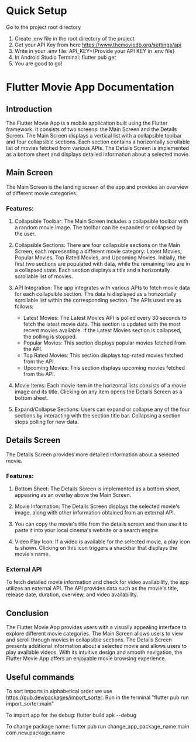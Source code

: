 # Quick Setup

Go to the project root directory 
1. Create .env file in the root directory of the project
2. Get your API Key from here https://www.themoviedb.org/settings/api
3. Write in your .env file: API_KEY={Provide your API KEY in .env file}
4. In Android Studio Terminal: flutter pub get 
5. You are good to go!

# Flutter Movie App Documentation

## Introduction
The Flutter Movie App is a mobile application built using the Flutter framework. It consists of two screens: the Main Screen and the Details Screen. The Main Screen displays a vertical list with a collapsible toolbar and four collapsible sections. Each section contains a horizontally scrollable list of movies fetched from various APIs. The Details Screen is implemented as a bottom sheet and displays detailed information about a selected movie.

## Main Screen
The Main Screen is the landing screen of the app and provides an overview of different movie categories.

### Features:
1. Collapsible Toolbar: The Main Screen includes a collapsible toolbar with a random movie image. The toolbar can be expanded or collapsed by the user.

2. Collapsible Sections: There are four collapsible sections on the Main Screen, each representing a different movie category: Latest Movies, Popular Movies, Top Rated Movies, and Upcoming Movies. Initially, the first two sections are populated with data, while the remaining two are in a collapsed state. Each section displays a title and a horizontally scrollable list of movies.

3. API Integration: The app integrates with various APIs to fetch movie data for each collapsible section. The data is displayed as a horizontally scrollable list within the corresponding section. The APIs used are as follows:
   - Latest Movies: The Latest Movies API is polled every 30 seconds to fetch the latest movie data. This section is updated with the most recent movies available. If the Latest Movies section is collapsed, the polling is stopped.
   - Popular Movies: This section displays popular movies fetched from the API.
   - Top Rated Movies: This section displays top-rated movies fetched from the API.
   - Upcoming Movies: This section displays upcoming movies fetched from the API.

4. Movie Items: Each movie item in the horizontal lists consists of a movie image and its title. Clicking on any item opens the Details Screen as a bottom sheet.

5. Expand/Collapse Sections: Users can expand or collapse any of the four sections by interacting with the section title bar. Collapsing a section stops polling for new data.

## Details Screen
The Details Screen provides more detailed information about a selected movie.

### Features:
1. Bottom Sheet: The Details Screen is implemented as a bottom sheet, appearing as an overlay above the Main Screen.

2. Movie Information: The Details Screen displays the selected movie's image, along with other information obtained from an external API.

3. You can copy the movie's title from the details screen and then use it to paste it into your local cinema's website or a search engine.

4. Video Play Icon: If a video is available for the selected movie, a play icon is shown. Clicking on this icon triggers a snackbar that displays the movie's name.

### External API
To fetch detailed movie information and check for video availability, the app utilizes an external API. The API provides data such as the movie's title, release date, duration, overview, and video availability.

## Conclusion
The Flutter Movie App provides users with a visually appealing interface to explore different movie categories. The Main Screen allows users to view and scroll through movies in collapsible sections. The Details Screen presents additional information about a selected movie and allows users to play available videos. With its intuitive design and smooth navigation, the Flutter Movie App offers an enjoyable movie browsing experience.

## Useful commands

To sort imports in alphabetical order we use https://pub.dev/packages/import_sorter:
Run in the terminal "flutter pub run import_sorter:main"

To import app for the debug:
flutter build apk --debug

To change package name:
flutter pub run change_app_package_name:main com.new.package.name

